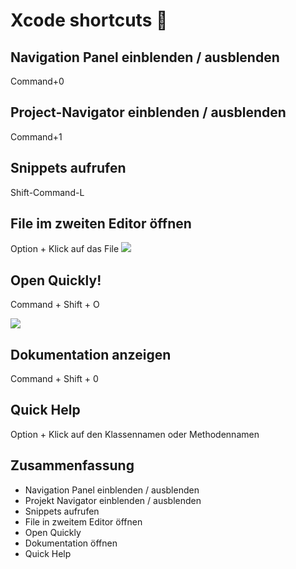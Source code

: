 # Xcode shortcuts 🚀

## Navigation Panel einblenden / ausblenden

Command+0

## Project-Navigator einblenden / ausblenden

Command+1

## Snippets aufrufen

Shift-Command-L

## File im zweiten Editor öffnen

Option + Klick auf das File
![][image-1]


## Open Quickly!

Command + Shift + O

![][image-2]

## Dokumentation anzeigen

Command + Shift + 0


## Quick Help

Option + Klick auf den Klassennamen oder Methodennamen


## Zusammenfassung
- Navigation Panel einblenden / ausblenden
- Projekt Navigator einblenden / ausblenden
- Snippets aufrufen
- File in zweitem Editor öffnen
- Open Quickly
- Dokumentation öffnen
- Quick Help

[image-1]:	assets/image-asset.png
[image-2]:	assets/image-asset-1.png